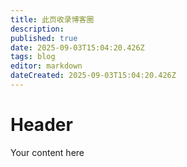 ```yaml
---
title: 此页收录博客圈
description: 
published: true
date: 2025-09-03T15:04:20.426Z
tags: blog
editor: markdown
dateCreated: 2025-09-03T15:04:20.426Z
---
```


# Header
Your content here